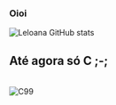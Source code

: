 ### Oioi

![Leloana GitHub stats](https://github-readme-stats.vercel.app/api?username=Leloana&show_icons=true&theme=transparent)

## Até agora só C   ;-;

<div style="display: inline_block"><br/>
    <img align= "center" alt="C99" src="https://img.shields.io/badge/C-00599C?style=for-the-badge&logo=c&logoColor=white"/>
</div>
